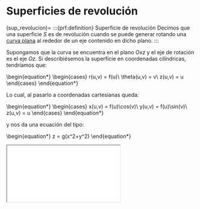 # Superficies de revolución
(sup_revolucion)=
:::{prf:definition} Superficie de revolución
Decimos que una superficie $S$ es de revolución cuando se puede generar rotando una [curva plana](#curva_plana) al rededor de un eje contenido en dicho plano.
:::

Supongamos que la curva se encuentra en el plano $Oxz$ y el eje de rotación es el eje $Oz$. Si describiésemos la superficie en coordenadas cilíndricas, tendríamos que:

\begin{equation*}
\begin{cases}
r(u,v) = f(u)\\
\theta(u,v) = v\\
z(u,v) = u
\end{cases}
\end{equation*}

Lo cual, al pasarlo a coordenadas cartesianas queda:

\begin{equation*}
\begin{cases}
x(u,v) = f(u)\cos(v)\\
y(u,v) = f(u)\sin(v)\\
z(u,v) = u
\end{cases}
\end{equation*}

y nos da una ecuación del tipo:

\begin{equation*}
z = g(x^2+y^2)
\end{equation*}

<iframe src="paraboloide_eliptico.html">
</iframe>